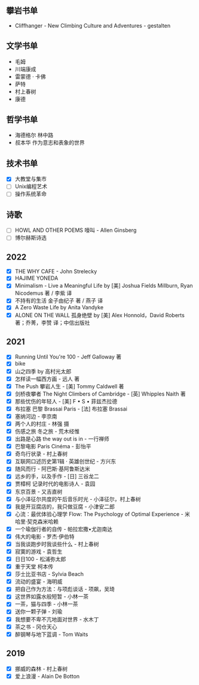 ## 攀岩书单

* Cliffhanger - New Climbing Culture and Adventures - gestalten

## 文学书单

* 毛姆
* 川端康成
* 雷蒙德 · 卡佛
* 萨特
* 村上春树
* 康德

## 哲学书单

* 海德格尔 林中路
* 叔本华 作为意志和表象的世界

## 技术书单

- [x] 大教堂与集市
- [ ] Unix编程艺术
- [ ] 操作系统革命

## 诗歌

- [ ] HOWL AND OTHER POEMS 嚎叫 - Allen Ginsberg
- [ ] 博尔赫斯诗选

## 2022

- [x] THE WHY CAFE - John Strelecky
- [x] HAJIME YONEDA
- [x] Minimalism - Live a Meaningful Life by [美] Joshua Fields Millburn, Ryan Nicodemus 著 / 李紫 译
- [x] 不持有的生活 金子由纪子 著 / 燕子 译
- [x] A Zero Waste Life by Anita Vandyke
- [x] ALONE ON THE WALL 孤身绝壁 by [美] Alex Honnold，David Roberts 著；乔菁，李赞 译；中信出版社

## 2021

- [x] Running Until You're 100 - Jeff Galloway 著
- [x] bike
- [x] 山之四季 by 高村光太郎
- [x] 怎样读一幅西方画 - 远人 著
- [x] The Push 攀岩人生 - [美] Tommy Caldwell 著
- [x] 剑桥夜攀者 The Night Climbers of Cambridge - [英] Whipples Naith 著
- [x] 那些忧伤的年轻人 - [美] F • S • 菲兹杰拉德
- [x] 布拉塞 巴黎 Brassai Paris - [法] 布拉塞 Brassai
- [x] 塞纳河边 - 李京南
- [x] 两个人的村庄 - 林强 摄
- [x] 伤感之旅 冬之旅 - 荒木经惟
- [x] 出路是心路 the way out is in - 一行禅师
- [x] 巴黎电影 Paris Cinéma - 彭怡平
- [x] 奇鸟行状录 - 村上春树
- [x] 互联网口述历史第1辑 · 英雄创世纪 - 方兴东
- [x] 随风而行 - 阿巴斯·基阿鲁斯达米
- [x] 远乡的手，以及手作 - [日] 三谷龙二
- [x] 贾樟柯 记录时代的电影诗人 - 袁园
- [x] 东京百景 - 又吉直树
- [x] 与小泽征尔共度的午后音乐时光 - 小泽征尔，村上春树
- [x] 我是开豆腐店的，我只做豆腐 - 小津安二郎
- [x] 心流：最优体验心理学 Flow: The Psychology of Optimal Experience - 米哈里·契克森米哈赖
- [x] 一个瑜伽行者的自传 - 帕拉宏撒•尤迦南达
- [x] 伟大的电影 - 罗杰·伊伯特
- [x] 当我谈跑步时我谈些什么 - 村上春树 
- [x] 寂寞的游戏 - 袁哲生
- [x] 日日100 - 松浦弥太郎
- [x] 重于天堂 柯本传
- [x] 莎士比亚书店 - Sylvia Beach
- [x] 流动的盛宴 - 海明威
- [x] 把自己作为方法：与项彪谈话 - 项飙，吴琦
- [x] 这世界如露水般短暂 - 小林一茶
- [x] 一茶，猫与四季 - 小林一茶
- [x] 送你一颗子弹 - 刘瑜
- [x] 我想要不卑不亢地面对世界 - 水木丁
- [x] 茶之书 - 冈仓天心
- [x] 醉钢琴与地下蓝调 - Tom Waits

## 2019

- [x] 挪威的森林 - 村上春树
- [x] 爱上浪漫 - Alain De Botton

